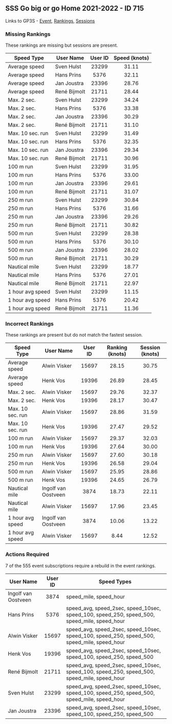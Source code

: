 ## SSS Go big or go Home 2021-2022 - ID 715

Links to GP3S - [Event](https://www.gps-speedsurfing.com/default.aspx?mnu=event&val=715), [Rankings](https://www.gps-speedsurfing.com/default.aspx?mnu=eventranking&val=715), [Sessions](https://www.gps-speedsurfing.com/default.aspx?mnu=eventsessions&val=715)

### Missing Rankings

These rankings are missing but sessions are present.

| Speed Type | User Name | User ID | Speed (knots) |
| ---------- | --------- | :-----: | :-----------: |
| Average speed | Sven Hulst | 23299 | 31.11 |
| Average speed | Hans Prins | 5376 | 32.11 |
| Average speed | Jan Joustra | 23396 | 28.76 |
| Average speed | René Bijmolt | 21711 | 28.44 |
| Max. 2 sec. | Sven Hulst | 23299 | 34.24 |
| Max. 2 sec. | Hans Prins | 5376 | 33.38 |
| Max. 2 sec. | Jan Joustra | 23396 | 30.29 |
| Max. 2 sec. | René Bijmolt | 21711 | 31.10 |
| Max. 10 sec. run | Sven Hulst | 23299 | 31.49 |
| Max. 10 sec. run | Hans Prins | 5376 | 32.35 |
| Max. 10 sec. run | Jan Joustra | 23396 | 29.34 |
| Max. 10 sec. run | René Bijmolt | 21711 | 30.96 |
| 100 m run | Sven Hulst | 23299 | 31.95 |
| 100 m run | Hans Prins | 5376 | 33.00 |
| 100 m run | Jan Joustra | 23396 | 29.61 |
| 100 m run | René Bijmolt | 21711 | 31.07 |
| 250 m run | Sven Hulst | 23299 | 30.84 |
| 250 m run | Hans Prins | 5376 | 31.66 |
| 250 m run | Jan Joustra | 23396 | 29.26 |
| 250 m run | René Bijmolt | 21711 | 30.82 |
| 500 m run | Sven Hulst | 23299 | 28.38 |
| 500 m run | Hans Prins | 5376 | 30.10 |
| 500 m run | Jan Joustra | 23396 | 28.02 |
| 500 m run | René Bijmolt | 21711 | 30.29 |
| Nautical mile | Sven Hulst | 23299 | 18.77 |
| Nautical mile | Hans Prins | 5376 | 27.01 |
| Nautical mile | René Bijmolt | 21711 | 22.97 |
| 1 hour avg speed | Sven Hulst | 23299 | 11.15 |
| 1 hour avg speed | Hans Prins | 5376 | 20.42 |
| 1 hour avg speed | René Bijmolt | 21711 | 11.36 |

### Incorrect Rankings

These rankings are present but do not match the fastest session.

| Speed Type | User Name | User ID | Ranking (knots) | Session (knots) |
| ---------- | --------- | :-----: | :-------------: | :-------------: |
| Average speed | Alwin Visker | 15697 | 28.15 | 30.75 |
| Average speed | Henk Vos | 19396 | 26.89 | 28.45 |
| Max. 2 sec. | Alwin Visker | 15697 | 29.76 | 32.37 |
| Max. 2 sec. | Henk Vos | 19396 | 28.17 | 30.47 |
| Max. 10 sec. run | Alwin Visker | 15697 | 28.86 | 31.59 |
| Max. 10 sec. run | Henk Vos | 19396 | 27.47 | 29.52 |
| 100 m run | Alwin Visker | 15697 | 29.37 | 32.03 |
| 100 m run | Henk Vos | 19396 | 27.64 | 30.00 |
| 250 m run | Alwin Visker | 15697 | 27.60 | 30.18 |
| 250 m run | Henk Vos | 19396 | 26.58 | 29.04 |
| 500 m run | Alwin Visker | 15697 | 25.95 | 28.86 |
| 500 m run | Henk Vos | 19396 | 24.65 | 26.79 |
| Nautical mile | Ingolf van Oostveen | 3874 | 18.73 | 22.11 |
| Nautical mile | Alwin Visker | 15697 | 17.96 | 23.45 |
| 1 hour avg speed | Ingolf van Oostveen | 3874 | 10.06 | 13.22 |
| 1 hour avg speed | Alwin Visker | 15697 | 8.44 | 12.52 |

### Actions Required

7 of the 555 event subscriptions require a rebuild in the event rankings.

| User Name | User ID | Speed Types |
| --------- | :-----: | ----------- |
| Ingolf van Oostveen | 3874 | speed_mile, speed_hour |
| Hans Prins | 5376 | speed_avg, speed_2sec, speed_10sec, speed_100, speed_250, speed_500, speed_mile, speed_hour |
| Alwin Visker | 15697 | speed_avg, speed_2sec, speed_10sec, speed_100, speed_250, speed_500, speed_mile, speed_hour |
| Henk Vos | 19396 | speed_avg, speed_2sec, speed_10sec, speed_100, speed_250, speed_500 |
| René Bijmolt | 21711 | speed_avg, speed_2sec, speed_10sec, speed_100, speed_250, speed_500, speed_mile, speed_hour |
| Sven Hulst | 23299 | speed_avg, speed_2sec, speed_10sec, speed_100, speed_250, speed_500, speed_mile, speed_hour |
| Jan Joustra | 23396 | speed_avg, speed_2sec, speed_10sec, speed_100, speed_250, speed_500 |
